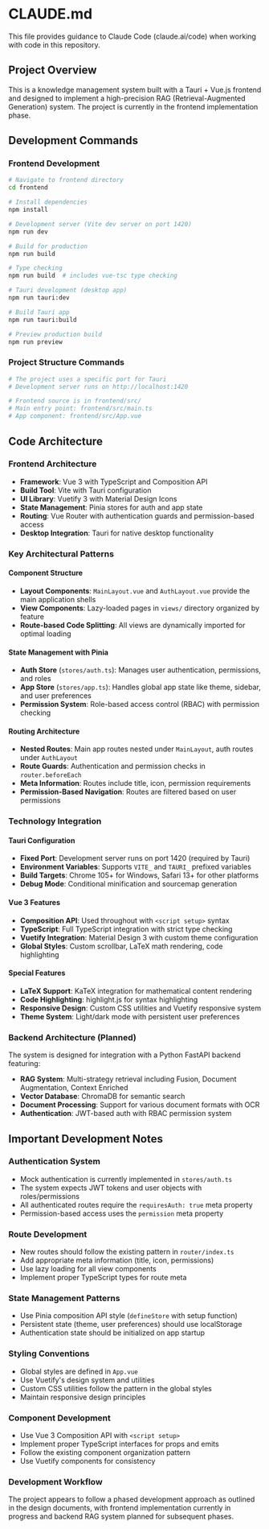 # CLAUDE.md

This file provides guidance to Claude Code (claude.ai/code) when working with code in this repository.

## Project Overview

This is a knowledge management system built with a Tauri + Vue.js frontend and designed to implement a high-precision RAG (Retrieval-Augmented Generation) system. The project is currently in the frontend implementation phase.

## Development Commands

### Frontend Development
```bash
# Navigate to frontend directory
cd frontend

# Install dependencies
npm install

# Development server (Vite dev server on port 1420)
npm run dev

# Build for production
npm run build

# Type checking
npm run build  # includes vue-tsc type checking

# Tauri development (desktop app)
npm run tauri:dev

# Build Tauri app
npm run tauri:build

# Preview production build
npm run preview
```

### Project Structure Commands
```bash
# The project uses a specific port for Tauri
# Development server runs on http://localhost:1420

# Frontend source is in frontend/src/
# Main entry point: frontend/src/main.ts
# App component: frontend/src/App.vue
```

## Code Architecture

### Frontend Architecture
- **Framework**: Vue 3 with TypeScript and Composition API
- **Build Tool**: Vite with Tauri configuration
- **UI Library**: Vuetify 3 with Material Design Icons
- **State Management**: Pinia stores for auth and app state
- **Routing**: Vue Router with authentication guards and permission-based access
- **Desktop Integration**: Tauri for native desktop functionality

### Key Architectural Patterns

#### Component Structure
- **Layout Components**: `MainLayout.vue` and `AuthLayout.vue` provide the main application shells
- **View Components**: Lazy-loaded pages in `views/` directory organized by feature
- **Route-based Code Splitting**: All views are dynamically imported for optimal loading

#### State Management with Pinia
- **Auth Store** (`stores/auth.ts`): Manages user authentication, permissions, and roles
- **App Store** (`stores/app.ts`): Handles global app state like theme, sidebar, and user preferences
- **Permission System**: Role-based access control (RBAC) with permission checking

#### Routing Architecture  
- **Nested Routes**: Main app routes nested under `MainLayout`, auth routes under `AuthLayout`
- **Route Guards**: Authentication and permission checks in `router.beforeEach`
- **Meta Information**: Routes include title, icon, permission requirements
- **Permission-Based Navigation**: Routes are filtered based on user permissions

### Technology Integration

#### Tauri Configuration
- **Fixed Port**: Development server runs on port 1420 (required by Tauri)
- **Environment Variables**: Supports `VITE_` and `TAURI_` prefixed variables
- **Build Targets**: Chrome 105+ for Windows, Safari 13+ for other platforms
- **Debug Mode**: Conditional minification and sourcemap generation

#### Vue 3 Features
- **Composition API**: Used throughout with `<script setup>` syntax
- **TypeScript**: Full TypeScript integration with strict type checking
- **Vuetify Integration**: Material Design 3 with custom theme configuration
- **Global Styles**: Custom scrollbar, LaTeX math rendering, code highlighting

#### Special Features
- **LaTeX Support**: KaTeX integration for mathematical content rendering
- **Code Highlighting**: highlight.js for syntax highlighting
- **Responsive Design**: Custom CSS utilities and Vuetify responsive system
- **Theme System**: Light/dark mode with persistent user preferences

### Backend Architecture (Planned)
The system is designed for integration with a Python FastAPI backend featuring:
- **RAG System**: Multi-strategy retrieval including Fusion, Document Augmentation, Context Enriched
- **Vector Database**: ChromaDB for semantic search
- **Document Processing**: Support for various document formats with OCR
- **Authentication**: JWT-based auth with RBAC permission system

## Important Development Notes

### Authentication System
- Mock authentication is currently implemented in `stores/auth.ts`
- The system expects JWT tokens and user objects with roles/permissions
- All authenticated routes require the `requiresAuth: true` meta property
- Permission-based access uses the `permission` meta property

### Route Development
- New routes should follow the existing pattern in `router/index.ts`
- Add appropriate meta information (title, icon, permissions)
- Use lazy loading for all view components
- Implement proper TypeScript types for route meta

### State Management Patterns
- Use Pinia composition API style (`defineStore` with setup function)
- Persistent state (theme, user preferences) should use localStorage
- Authentication state should be initialized on app startup

### Styling Conventions
- Global styles are defined in `App.vue`
- Use Vuetify's design system and utilities
- Custom CSS utilities follow the pattern in the global styles
- Maintain responsive design principles

### Component Development
- Use Vue 3 Composition API with `<script setup>`
- Implement proper TypeScript interfaces for props and emits
- Follow the existing component organization pattern
- Use Vuetify components for consistency

### Development Workflow
The project appears to follow a phased development approach as outlined in the design documents, with frontend implementation currently in progress and backend RAG system planned for subsequent phases.